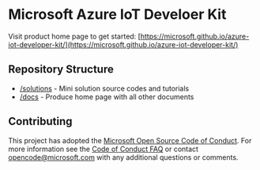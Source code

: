 # Microsoft Azure IoT Develoer Kit

Visit product home page to get started: [https://microsoft.github.io/azure-iot-developer-kit/](https://microsoft.github.io/azure-iot-developer-kit/)

## Repository Structure

* [/solutions](https://github.com/Microsoft/azure-iot-developer-kit/tree/master/solutions) - Mini solution source codes and tutorials
* [/docs](https://github.com/Microsoft/azure-iot-developer-kit/tree/master/docs) - Produce home page with all other documents

## Contributing

This project has adopted the [Microsoft Open Source Code of Conduct](https://opensource.microsoft.com/codeofconduct/). For more information see the [Code of Conduct FAQ](https://opensource.microsoft.com/codeofconduct/faq/) or contact [opencode@microsoft.com](mailto:opencode@microsoft.com) with any additional questions or comments.